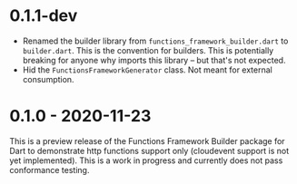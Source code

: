 # 0.1.1-dev

* Renamed the builder library from `functions_framework_builder.dart` to
  `builder.dart`. This is the convention for builders. This is potentially
  breaking for anyone why imports this library – but that's not expected.
* Hid the `FunctionsFrameworkGenerator` class. Not meant for external
  consumption.

# 0.1.0 - 2020-11-23

This is a preview release of the Functions Framework Builder package for Dart to
demonstrate http functions support only (cloudevent support is not yet
implemented). This is a work in progress and currently does not pass conformance
testing.